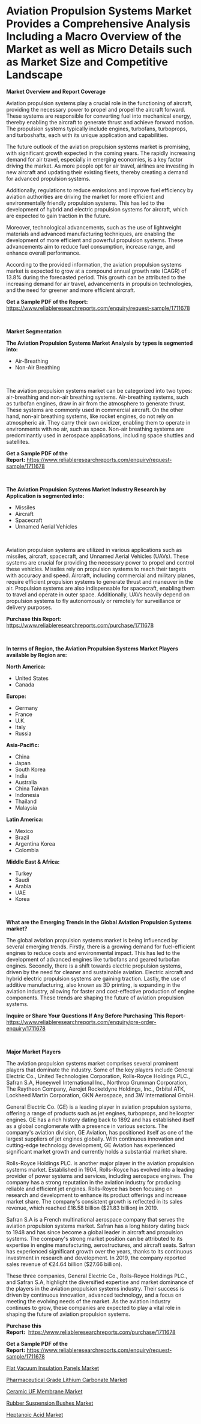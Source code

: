 <p><h1>Aviation Propulsion Systems Market Provides a Comprehensive Analysis Including a Macro Overview of the Market as well as Micro Details such as Market Size and Competitive Landscape</h1></p><p><strong>Market Overview and Report Coverage</strong></p>
<p><p>Aviation propulsion systems play a crucial role in the functioning of aircraft, providing the necessary power to propel and propel the aircraft forward. These systems are responsible for converting fuel into mechanical energy, thereby enabling the aircraft to generate thrust and achieve forward motion. The propulsion systems typically include engines, turbofans, turboprops, and turboshafts, each with its unique application and capabilities.</p><p>The future outlook of the aviation propulsion systems market is promising, with significant growth expected in the coming years. The rapidly increasing demand for air travel, especially in emerging economies, is a key factor driving the market. As more people opt for air travel, airlines are investing in new aircraft and updating their existing fleets, thereby creating a demand for advanced propulsion systems.</p><p>Additionally, regulations to reduce emissions and improve fuel efficiency by aviation authorities are driving the market for more efficient and environmentally friendly propulsion systems. This has led to the development of hybrid and electric propulsion systems for aircraft, which are expected to gain traction in the future.</p><p>Moreover, technological advancements, such as the use of lightweight materials and advanced manufacturing techniques, are enabling the development of more efficient and powerful propulsion systems. These advancements aim to reduce fuel consumption, increase range, and enhance overall performance.</p><p>According to the provided information, the aviation propulsion systems market is expected to grow at a compound annual growth rate (CAGR) of 13.8% during the forecasted period. This growth can be attributed to the increasing demand for air travel, advancements in propulsion technologies, and the need for greener and more efficient aircraft.</p></p>
<p><strong>Get a Sample PDF of the Report:</strong> <a href="https://www.reliableresearchreports.com/enquiry/request-sample/1711678">https://www.reliableresearchreports.com/enquiry/request-sample/1711678</a></p>
<p>&nbsp;</p>
<p><strong>Market Segmentation</strong></p>
<p><strong>The Aviation Propulsion Systems Market Analysis by types is segmented into:</strong></p>
<p><ul><li>Air-Breathing</li><li>Non-Air Breathing</li></ul></p>
<p>&nbsp;</p>
<p><p>The aviation propulsion systems market can be categorized into two types: air-breathing and non-air breathing systems. Air-breathing systems, such as turbofan engines, draw in air from the atmosphere to generate thrust. These systems are commonly used in commercial aircraft. On the other hand, non-air breathing systems, like rocket engines, do not rely on atmospheric air. They carry their own oxidizer, enabling them to operate in environments with no air, such as space. Non-air breathing systems are predominantly used in aerospace applications, including space shuttles and satellites.</p></p>
<p><strong>Get a Sample PDF of the Report:</strong>&nbsp;<a href="https://www.reliableresearchreports.com/enquiry/request-sample/1711678">https://www.reliableresearchreports.com/enquiry/request-sample/1711678</a></p>
<p>&nbsp;</p>
<p><strong>The Aviation Propulsion Systems Market Industry Research by Application is segmented into:</strong></p>
<p><ul><li>Missiles</li><li>Aircraft</li><li>Spacecraft</li><li>Unnamed Aerial Vehicles</li></ul></p>
<p>&nbsp;</p>
<p><p>Aviation propulsion systems are utilized in various applications such as missiles, aircraft, spacecraft, and Unnamed Aerial Vehicles (UAVs). These systems are crucial for providing the necessary power to propel and control these vehicles. Missiles rely on propulsion systems to reach their targets with accuracy and speed. Aircraft, including commercial and military planes, require efficient propulsion systems to generate thrust and maneuver in the air. Propulsion systems are also indispensable for spacecraft, enabling them to travel and operate in outer space. Additionally, UAVs heavily depend on propulsion systems to fly autonomously or remotely for surveillance or delivery purposes.</p></p>
<p><strong>Purchase this Report:</strong>&nbsp; <a href="https://www.reliableresearchreports.com/purchase/1711678">https://www.reliableresearchreports.com/purchase/1711678</a></p>
<p>&nbsp;</p>
<p><strong>In terms of Region, the Aviation Propulsion Systems Market Players available by Region are:</strong></p>
<p>
    <p> <strong> North America: </strong>
        <ul>
            <li>United States</li>
            <li>Canada</li>
        </ul>
        </p> 
    <p> <strong> Europe: </strong>
        <ul>
            <li>Germany</li>
            <li>France</li>
            <li>U.K.</li>
            <li>Italy</li>
            <li>Russia</li>
        </ul>
        </p> 
    <p> <strong> Asia-Pacific: </strong>
        <ul>
            <li>China</li>
            <li>Japan</li>
            <li>South Korea</li>
            <li>India</li>
            <li>Australia</li>
            <li>China Taiwan</li>
            <li>Indonesia</li>
            <li>Thailand</li>
            <li>Malaysia</li>
        </ul>
        </p> 
    <p> <strong> Latin America: </strong>
        <ul>
            <li>Mexico</li>
            <li>Brazil</li>
            <li>Argentina Korea</li>
            <li>Colombia</li>
        </ul>
        </p> 
    <p> <strong> Middle East & Africa: </strong>
        <ul>
            <li>Turkey</li>
            <li>Saudi</li>
            <li>Arabia</li>
            <li>UAE</li>
            <li>Korea</li>
        </ul>
    </p>
    </p>
<p>&nbsp;</p>
<p><strong>What are the Emerging Trends in the Global Aviation Propulsion Systems market?</strong></p>
<p><p>The global aviation propulsion systems market is being influenced by several emerging trends. Firstly, there is a growing demand for fuel-efficient engines to reduce costs and environmental impact. This has led to the development of advanced engines like turbofans and geared turbofan engines. Secondly, there is a shift towards electric propulsion systems, driven by the need for cleaner and sustainable aviation. Electric aircraft and hybrid electric propulsion systems are gaining traction. Lastly, the use of additive manufacturing, also known as 3D printing, is expanding in the aviation industry, allowing for faster and cost-effective production of engine components. These trends are shaping the future of aviation propulsion systems.</p></p>
<p><strong>Inquire or Share Your Questions If Any Before Purchasing This Report</strong>- <a href="https://www.reliableresearchreports.com/enquiry/pre-order-enquiry/1711678">https://www.reliableresearchreports.com/enquiry/pre-order-enquiry/1711678</a></p>
<p>&nbsp;</p>
<p><strong>Major Market Players</strong></p>
<p><p>The aviation propulsion systems market comprises several prominent players that dominate the industry. Some of the key players include General Electric Co., United Technologies Corporation, Rolls-Royce Holdings PLC., Safran S.A, Honeywell International Inc., Northrop Grumman Corporation, The Raytheon Company, Aerojet Rocketdyne Holdings, Inc., Orbital ATK, Lockheed Martin Corporation, GKN Aerospace, and 3W International GmbH.</p><p>General Electric Co. (GE) is a leading player in aviation propulsion systems, offering a range of products such as jet engines, turboprops, and helicopter engines. GE has a rich history dating back to 1892 and has established itself as a global conglomerate with a presence in various sectors. The company's aviation division, GE Aviation, has positioned itself as one of the largest suppliers of jet engines globally. With continuous innovation and cutting-edge technology development, GE Aviation has experienced significant market growth and currently holds a substantial market share.</p><p>Rolls-Royce Holdings PLC. is another major player in the aviation propulsion systems market. Established in 1904, Rolls-Royce has evolved into a leading provider of power systems and services, including aerospace engines. The company has a strong reputation in the aviation industry for producing reliable and efficient jet engines. Rolls-Royce has been focusing on research and development to enhance its product offerings and increase market share. The company's consistent growth is reflected in its sales revenue, which reached £16.58 billion ($21.83 billion) in 2019.</p><p>Safran S.A is a French multinational aerospace company that serves the aviation propulsion systems market. Safran has a long history dating back to 1948 and has since become a global leader in aircraft and propulsion systems. The company's strong market position can be attributed to its expertise in engine manufacturing, aerostructures, and aircraft seats. Safran has experienced significant growth over the years, thanks to its continuous investment in research and development. In 2019, the company reported sales revenue of €24.64 billion ($27.66 billion).</p><p>These three companies, General Electric Co., Rolls-Royce Holdings PLC., and Safran S.A, highlight the diversified expertise and market dominance of the players in the aviation propulsion systems industry. Their success is driven by continuous innovation, advanced technology, and a focus on meeting the evolving needs of the market. As the aviation industry continues to grow, these companies are expected to play a vital role in shaping the future of aviation propulsion systems.</p></p>
<p><strong>Purchase this Report:</strong>&nbsp;&nbsp;<a href="https://www.reliableresearchreports.com/purchase/1711678">https://www.reliableresearchreports.com/purchase/1711678</a></p>
<p></p>
<p><strong>Get a Sample PDF of the Report:</strong>&nbsp;<a href="https://www.reliableresearchreports.com/enquiry/request-sample/1711678">https://www.reliableresearchreports.com/enquiry/request-sample/1711678</a></p>
<p><p><a href="https://medium.com/@boydsmitham726/flat-vacuum-insulation-panels-market-research-report-its-history-and-forecast-2023-to-2030-72ed91613bd9">Flat Vacuum Insulation Panels Market</a></p><p><a href="https://issuu.com/reportprime-2/docs/pharmaceutical-grade-lithium-carbonate-market-size?fr=xKAE9_zU1NQ">Pharmaceutical Grade Lithium Carbonate Market</a></p><p><a href="https://www.linkedin.com/pulse/ceramic-uf-membrane-market-size-share-global-analysis-report-old9e/">Ceramic UF Membrane Market</a></p><p><a href="https://github.com/Chiragrp23/Market-Research-Report-List-1/blob/main/rubber-suspension-bushes-market.md">Rubber Suspension Bushes Market</a></p><p><a href="https://www.linkedin.com/pulse/heptanoic-acid-market-research-report-provides-thorough-industry-0sxue/">Heptanoic Acid Market</a></p></p>